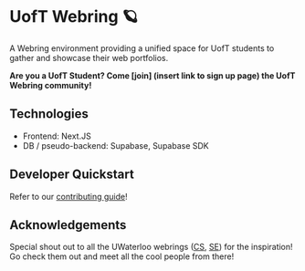 # UofT Webring 🪐

A Webring environment providing a unified space for UofT students to gather and showcase their web portfolios.

**Are you a UofT Student? Come [join] (insert link to sign up page) the UofT Webring community!**

## Technologies

-   Frontend: Next.JS
-   DB / pseudo-backend: Supabase, Supabase SDK

## Developer Quickstart

Refer to our [contributing guide](CONTRIBUTING.md)!

## Acknowledgements

Special shout out to all the UWaterloo webrings ([CS](https://cs.uwatering.com/), [SE](https://se-webring.xyz/)) for the inspiration! Go check them out and meet all the cool people from there!
